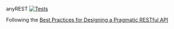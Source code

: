 anyREST
[![Tests](https://github.com/samuellando/anyREST/actions/workflows/test.yml/badge.svg)](https://github.com/samuellando/anyREST/actions/workflows/test.yml)

Following the [Best Practices for Designing a Pragmatic RESTful API](https://www.vinaysahni.com/best-practices-for-a-pragmatic-restful-api)
